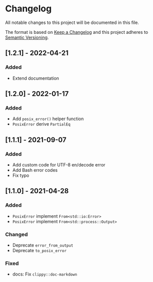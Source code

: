# Changelog

All notable changes to this project will be documented in this file.

The format is based on [Keep a Changelog](http://keepachangelog.com/en/1.0.0/)
and this project adheres to [Semantic Versioning](http://semver.org/spec/v2.0.0.html).

## [1.2.1] - 2022-04-21

### Added

- Extend documentation

## [1.2.0] - 2022-01-17

### Added

- Add `posix_error()` helper function
- `PosixError` derive `PartialEq`

## [1.1.1] - 2021-09-07

### Added

- Add custom code for UTF-8 en/decode error
- Add Bash error codes
- Fix typo

## [1.1.0] - 2021-04-28

### Added

- `PosixError` implement `From<std::io:Error>`
- `PosixError` implement `From<std::process::Output>`

### Changed

- Deprecate `error_from_output`
- Deprecate `to_posix_error`

### Fixed

- docs: Fix `clippy::doc-markdown`
